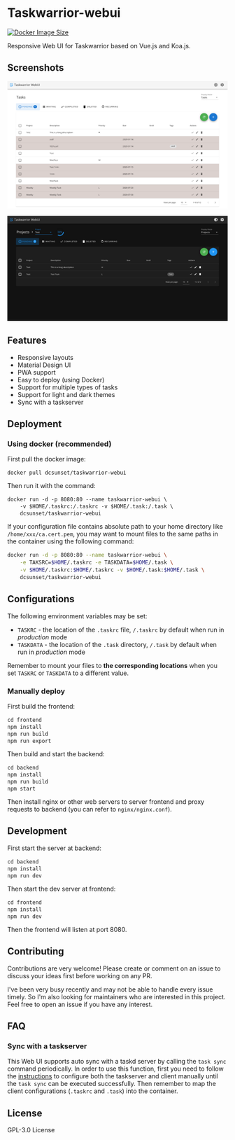 # Taskwarrior-webui

[![Docker Image Size](https://badgen.net/docker/size/dcsunset/taskwarrior-webui)](https://hub.docker.com/r/dcsunset/taskwarrior-webui)

Responsive Web UI for Taskwarrior based on Vue.js and Koa.js.

## Screenshots

![Screenshot 1](./screenshots/Screenshot1.png)

![Screenshot 2](./screenshots/Screenshot2.png)

## Features

* Responsive layouts
* Material Design UI
* PWA support
* Easy to deploy (using Docker)
* Support for multiple types of tasks
* Support for light and dark themes
* Sync with a taskserver


## Deployment

### Using docker (recommended)

First pull the docker image:

```
docker pull dcsunset/taskwarrior-webui
```

Then run it with the command:

```
docker run -d -p 8080:80 --name taskwarrior-webui \
	-v $HOME/.taskrc:/.taskrc -v $HOME/.task:/.task \
	dcsunset/taskwarrior-webui
```

If your configuration file contains absolute path to your home directory like `/home/xxx/ca.cert.pem`,
you may want to mount files to the same paths in the container using the following command:

```sh
docker run -d -p 8080:80 --name taskwarrior-webui \
	-e TAKSRC=$HOME/.taskrc -e TASKDATA=$HOME/.task \
	-v $HOME/.taskrc:$HOME/.taskrc -v $HOME/.task:$HOME/.task \
	dcsunset/taskwarrior-webui
```

## Configurations

The following environment variables may be set:
 * `TASKRC` - the location of the `.taskrc` file, `/.taskrc` by default when run in _production_ mode
 * `TASKDATA` - the location of the `.task` directory, `/.task` by default when run in _production_ mode

Remember to mount your files to **the corresponding locations** when you set `TASKRC` or `TASKDATA` to a different value.

### Manually deploy

First build the frontend:

```
cd frontend
npm install
npm run build
npm run export
```

Then build and start the backend:

```
cd backend
npm install
npm run build
npm start
```

Then install nginx or other web servers
to server frontend and proxy requests to backend
(you can refer to `nginx/nginx.conf`).

## Development

First start the server at backend:

```
cd backend
npm install
npm run dev
```

Then start the dev server at frontend:

```
cd frontend
npm install
npm run dev
```

Then the frontend will listen at port 8080.

## Contributing

Contributions are very welcome!
Please create or comment on an issue to discuss your ideas first before working on any PR.

I've been very busy recently and may not be able to handle every issue timely.
So I'm also looking for maintainers who are interested in this project.
Feel free to open an issue if you have any interest.

## FAQ

### Sync with a taskserver

This Web UI supports auto sync with a taskd server
by calling the `task sync` command periodically.
In order to use this function,
first you need to follow the [instructions](https://taskwarrior.org/docs/taskserver/setup.html)
to configure both the taskserver and client manually until the `task sync` can be executed successfully.
Then remember to map the client configurations (`.taskrc` and `.task`) into the container.


## License

GPL-3.0 License

